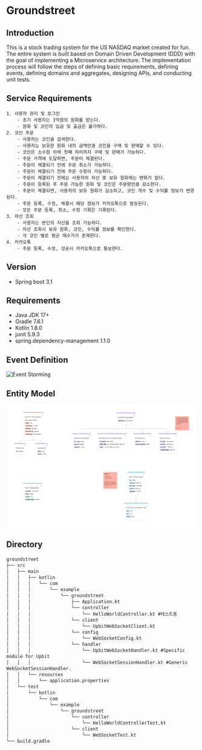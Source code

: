 <h1>Groundstreet</h1>

## Introduction
This is a stock trading system for the US NASDAQ market created for fun. The entire system is built based on Domain Driven Development (DDD) with the goal of implementing a Microservice architecture. The implementation process will follow the steps of defining basic requirements, defining events, defining domains and aggregates, designing APIs, and conducting unit tests.

## Service Requirements
    1. 사용자 관리 및 로그인
        - 초기 사용자는 1억원의 원화를 받는다.
        - 원화 및 코인의 입금 및 출금은 불가하다.
    2. 코인 주문
        - 사용자는 코인을 검색한다.
        - 사용자는 보유한 원화 내의 금액만큼 코인을 구매 및 판매할 수 있다.
        - 코인은 소수점 아래 첫째 자리까지 구매 및 판매가 가능하다.
        - 주문 가격에 도달하면, 주문이 체결된다.
        - 주문이 체결되기 전에 주문 취소가 가능하다.
        - 주문이 체결되기 전에 주문 수정이 가능하다.
        - 주문이 체결되기 전에는 사용자의 자산 중 보유 원화에는 변화가 없다.
        - 주문이 등록된 후 주문 가능한 원화 및 코인은 주문량만큼 감소한다.
        - 주문이 체결되면, 사용자의 보유 원화가 감소하고, 코인 개수 및 수익률 정보가 변경된다.
        - 주문 등록, 수정, 체결시 해당 정보가 카카오톡으로 발송된다.
        - 모든 주문 등록, 취소, 수정 기록은 기록된다.
    3. 자산 조회
        - 사용자는 본인의 자산을 조회 가능하다.
        - 자산 조회시 보유 원화, 코인, 수익률 정보를 확인한다.
        - 각 코인 별로 평균 매수가가 존재한다.
    4. 카카오톡
        - 주문 등록, 수정, 성공시 카카오톡으로 통보한다.


## Version
- Spring boot 3.1

## Requirements
- Java JDK 17+
- Gradle 7.6.1
- Kotlin 1.8.0
- junit 5.9.3
- spring.dependency-management 1.1.0


## Event Definition 
![Event Storming](Event%20Storming.png)

## Entity Model 
![Entity Modeler](Entity%20Modeler.png)

## Directory
```
groundstreet
├── src
│   ├── main
│   │   ├── kotlin
│   │   │   └── com
│   │   │       └── example
│   │   │           └── groundstreet
│   │   │               ├── Application.kt
│   │   │               └── controller
│   │   │                   └── HelloWorldController.kt #테스트용
│   │   │               └── client
│   │   │                   └── UpbitWebSocketClient.kt
│   │   │               └── config
│   │   │                   └── WebSocketConfig.kt
│   │   │               └── handler
│   │   │                   └── UpbitWebSocketHandler.kt #Specific module for Upbit
│   │   │                   └── WebSocketSessionHandler.kt #Generic WebSocketSessionHandler.
│   │   └── resources
│   │       └── application.properties
│   └── test
│       └── kotlin
│           └── com
│               └── example
│                   └── groundstreet
│                       └── controller
│                           └── HelloWorldControllerTest.kt
│                       └── client
│                           └── WebSocketTest.kt
└── build.gradle
```